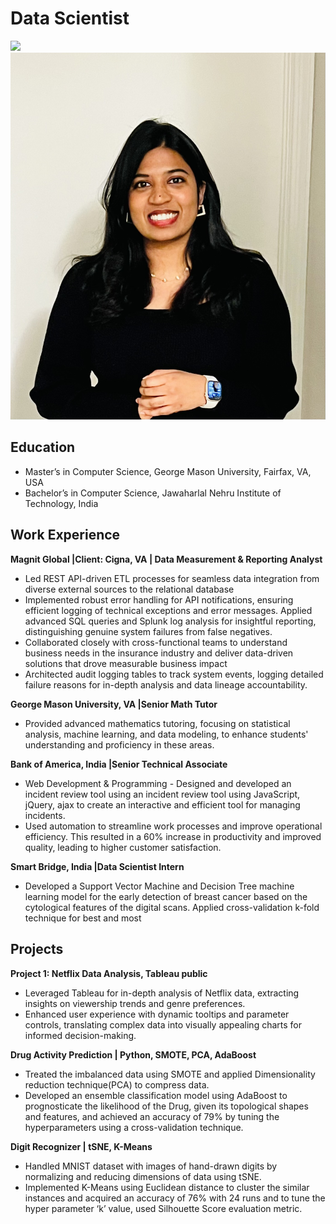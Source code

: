 
# Data Scientist
![](https://github.com/kavya507/portfolio/blob/main/images/IMG_5240.jpeg)
![Image Alt Text](images/IMG_5240.jpeg)

## Education
- Master’s in Computer Science, George Mason University, Fairfax, VA, USA                                         
- Bachelor’s in Computer Science, Jawaharlal Nehru Institute of Technology, India                       


## Work Experience
**Magnit Global |Client: Cigna, VA | Data Measurement & Reporting Analyst**                              

- Led REST API-driven ETL processes for seamless data integration from diverse external sources to the relational database
- Implemented robust error handling for API notifications, ensuring efficient logging of technical exceptions and error messages. Applied advanced SQL queries and Splunk log analysis for insightful reporting, distinguishing genuine system failures from false negatives.
- Collaborated closely with cross-functional teams to understand business needs in the insurance industry and deliver data-driven solutions that drove measurable business impact
- Architected audit logging tables to track system events, logging detailed failure reasons for in-depth analysis and data lineage accountability.

**George Mason University, VA |Senior Math Tutor**			                                         
- Provided advanced mathematics tutoring, focusing on statistical analysis, machine learning, and data modeling, to enhance students' understanding and proficiency in these areas. 

**Bank of America, India |Senior Technical Associate**			                                        
- Web Development & Programming - Designed and developed an incident review tool using an incident review tool using JavaScript, jQuery, ajax to create an interactive and efficient tool for managing incidents.
- Used automation to streamline work processes and improve operational efficiency. This resulted in a 60% increase in productivity and improved quality, leading to higher customer satisfaction.

**Smart Bridge, India |Data Scientist Intern**  			                          
- Developed a Support Vector Machine and Decision Tree machine learning model for the early detection of breast cancer based on the cytological features of the digital scans. Applied cross-validation k-fold technique for best and most                  


## Projects
**Project 1: Netflix Data Analysis, Tableau public**
- Leveraged Tableau for in-depth analysis of Netflix data, extracting insights on viewership trends and genre preferences.
- Enhanced user experience with dynamic tooltips and parameter controls, translating complex data into visually appealing charts for informed decision-making.

**Drug Activity Prediction | Python, SMOTE, PCA, AdaBoost**
- Treated the imbalanced data using SMOTE and applied Dimensionality reduction technique(PCA) to compress data.
- Developed an ensemble classification model using AdaBoost to prognosticate the likelihood of the Drug, given its topological shapes and features, and achieved an accuracy of 79% by tuning the hyperparameters using a cross-validation technique.

**Digit Recognizer | tSNE, K-Means**
- Handled MNIST dataset with images of hand-drawn digits by normalizing and reducing dimensions of data using tSNE.
- Implemented K-Means using Euclidean distance to cluster the similar instances and acquired an accuracy of 76% with 24 runs and to tune the hyper parameter ‘k’ value, used Silhouette Score evaluation metric.

